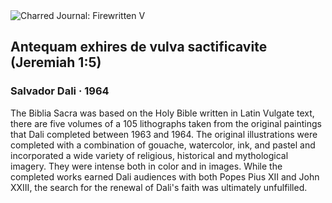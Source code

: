 <div class="artwork-of-the-day">
  <div class="container">
    <div class="img-wrapper">
      <img
        src="https://uploads1.wikiart.org/images/salvador-dali/antequam-exhires-de-vulva-sactificavite-jeremiah-1-5.jpg!Large.jpg"
        alt="Charred Journal: Firewritten V" />
    </div>
    <div class="artwork-detail">
      <div class="artwork-origin"> 
        <h2 class="artwork-name">Antequam exhires de vulva sactificavite (Jeremiah 1:5)</h2>
        <h3 class="artist">
          Salvador Dali
                    ·  1964
        </h3>
      </div>
      <p class="description">
        <span class="artwork-description-text ng-binding" ng-bind-html="viewModel.ArtworkOfTheDay.Description | unsafe">The Biblia Sacra was based on the Holy Bible written in Latin Vulgate text, there are five volumes of a 105 lithographs taken from the original paintings that Dali completed between 1963 and 1964. The original illustrations were completed with a combination of gouache, watercolor, ink, and pastel and incorporated a wide variety of religious, historical and mythological imagery. They were intense both in color and in images. While the completed works earned Dali audiences with both Popes Pius XII and John XXIII, the search for the renewal of Dali's faith was ultimately unfulfilled.</span>
                        <div class="text-shadow-container" ng-show="showShadow" style=""></div>
      </p>
    </div>
  </div>

</div>
